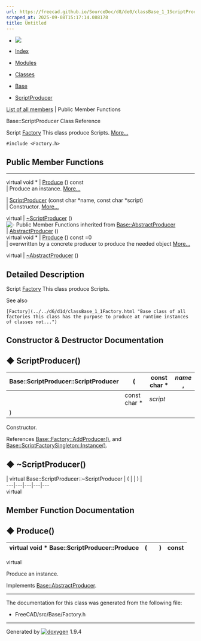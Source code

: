 ```yaml
---
url: https://freecad.github.io/SourceDoc/d8/de0/classBase_1_1ScriptProducer.html
scraped_at: 2025-09-08T15:17:14.088178
title: Untitled
---
```


  * [ ![](https://www.freecad.org/svg/logo-freecad.svg) ](https://freecadweb.org "FreeCAD")
  * [Index](../../index.html "Index")
  * [Modules](../../modules.html "Modules list")
  * [Classes](../../annotated.html "Annotated list")

  * [Base](../../db/d07/namespaceBase.html)
  * [ScriptProducer](../../d8/de0/classBase_1_1ScriptProducer.html)

[List of all members](../../d0/dea/classBase_1_1ScriptProducer-members.html) | Public Member Functions

Base::ScriptProducer Class Reference

Script [Factory](../../d6/d1d/classBase_1_1Factory.html "Base class of all
factories This class has the purpose to produce at runtime instances of
classes not...") This class produce Scripts.
[More...](../../d8/de0/classBase_1_1ScriptProducer.html#details)

`#include <Factory.h>`

##  Public Member Functions  
  
---  
virtual void * | [Produce](../../d8/de0/classBase_1_1ScriptProducer.html#ae73877713f8e12245ed3115e2e7354d6) () const  
| Produce an instance.
[More...](../../d8/de0/classBase_1_1ScriptProducer.html#ae73877713f8e12245ed3115e2e7354d6)  
  
|
[ScriptProducer](../../d8/de0/classBase_1_1ScriptProducer.html#a73596515fbc1fd6c98cfd9f908ca05c6)
(const char *name, const char *script)  
| Constructor.
[More...](../../d8/de0/classBase_1_1ScriptProducer.html#a73596515fbc1fd6c98cfd9f908ca05c6)  
  
virtual | [~ScriptProducer](../../d8/de0/classBase_1_1ScriptProducer.html#a2d3925c7774ec8caad0f45b24733369e) ()  
![-](../../closed.png) Public Member Functions inherited from
[Base::AbstractProducer](../../d8/dd4/classBase_1_1AbstractProducer.html)  
|
[AbstractProducer](../../d8/dd4/classBase_1_1AbstractProducer.html#afc58598cf1857d1d1d7651f38bd345e1)
()  
virtual void * | [Produce](../../d8/dd4/classBase_1_1AbstractProducer.html#a9c842c6ee88bf510bfb650f75f6744eb) () const =0  
| overwritten by a concrete producer to produce the needed object
[More...](../../d8/dd4/classBase_1_1AbstractProducer.html#a9c842c6ee88bf510bfb650f75f6744eb)  
  
virtual | [~AbstractProducer](../../d8/dd4/classBase_1_1AbstractProducer.html#a5af6800ada5b6d66d3224c4dc09b8126) ()  
  
## Detailed Description

Script [Factory](../../d6/d1d/classBase_1_1Factory.html "Base class of all
factories This class has the purpose to produce at runtime instances of
classes not...") This class produce Scripts.

See also

    [Factory](../../d6/d1d/classBase_1_1Factory.html "Base class of all factories This class has the purpose to produce at runtime instances of classes not...")

## Constructor & Destructor Documentation

## ◆ ScriptProducer()

Base::ScriptProducer::ScriptProducer  | ( | const char *  | _name_ ,   
---|---|---|---  
|  | const char *  | _script_  
| ) | |   
  
Constructor.

References
[Base::Factory::AddProducer()](../../d6/d1d/classBase_1_1Factory.html#a33b1e2368929bda1a9342999f838d5fb),
and
[Base::ScriptFactorySingleton::Instance()](../../d3/dba/classBase_1_1ScriptFactorySingleton.html#a5873e3bf6c33071f4ecbb21d86644efe).

## ◆ ~ScriptProducer()

| virtual Base::ScriptProducer::~ScriptProducer  | ( | | ) |   
---|---|---|---|---  
virtual  
  
## Member Function Documentation

## ◆ Produce()

| virtual void * Base::ScriptProducer::Produce  | ( | | ) |  const  
---|---|---|---|---  
virtual  
  
Produce an instance.

Implements
[Base::AbstractProducer](../../d8/dd4/classBase_1_1AbstractProducer.html#a9c842c6ee88bf510bfb650f75f6744eb).

* * *

The documentation for this class was generated from the following file:

  * FreeCAD/src/Base/Factory.h

* * *

Generated by
[![doxygen](../../doxygen.svg)](https://www.doxygen.org/index.html) 1.9.4

